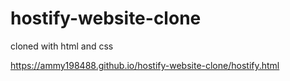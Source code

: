 # hostify-website-clone
cloned with html and css

https://ammy198488.github.io/hostify-website-clone/hostify.html
